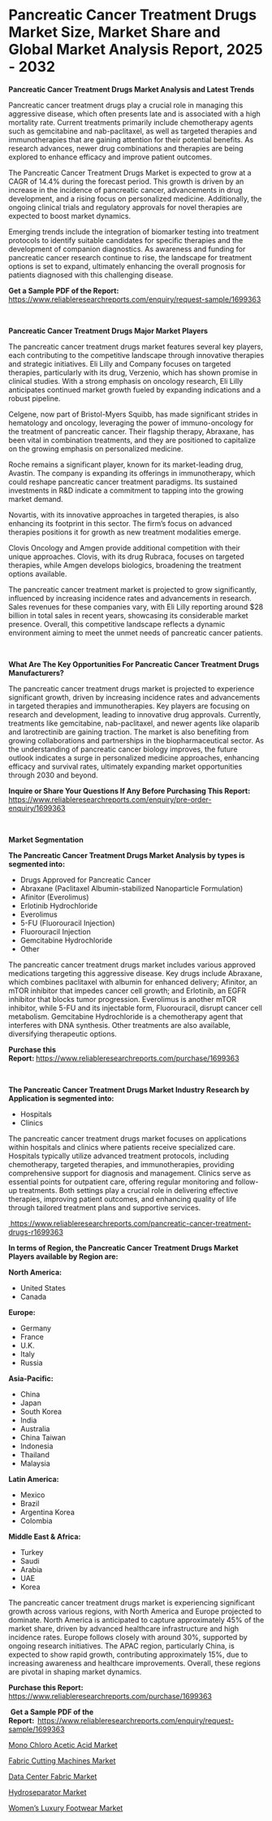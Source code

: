 <p><h1>Pancreatic Cancer Treatment Drugs Market Size, Market Share and Global Market Analysis Report, 2025 - 2032</h1></p><p><strong>Pancreatic Cancer Treatment Drugs Market Analysis and Latest Trends</strong></p>
<p><p>Pancreatic cancer treatment drugs play a crucial role in managing this aggressive disease, which often presents late and is associated with a high mortality rate. Current treatments primarily include chemotherapy agents such as gemcitabine and nab-paclitaxel, as well as targeted therapies and immunotherapies that are gaining attention for their potential benefits. As research advances, newer drug combinations and therapies are being explored to enhance efficacy and improve patient outcomes.</p><p>The Pancreatic Cancer Treatment Drugs Market is expected to grow at a CAGR of 14.4% during the forecast period. This growth is driven by an increase in the incidence of pancreatic cancer, advancements in drug development, and a rising focus on personalized medicine. Additionally, the ongoing clinical trials and regulatory approvals for novel therapies are expected to boost market dynamics. </p><p>Emerging trends include the integration of biomarker testing into treatment protocols to identify suitable candidates for specific therapies and the development of companion diagnostics. As awareness and funding for pancreatic cancer research continue to rise, the landscape for treatment options is set to expand, ultimately enhancing the overall prognosis for patients diagnosed with this challenging disease.</p></p>
<p><strong>Get a Sample PDF of the Report:&nbsp;</strong> <a href="https://www.reliableresearchreports.com/enquiry/request-sample/1699363?utm_campaign=7&utm_medium=2&utm_source=Github&utm_content=ia&utm_term=09012025&utm_id=pancreatic-cancer-treatment-drugs">https://www.reliableresearchreports.com/enquiry/request-sample/1699363</a></p>
<p>&nbsp;</p>
<p><strong>Pancreatic Cancer Treatment Drugs Major Market Players</strong></p>
<p><p>The pancreatic cancer treatment drugs market features several key players, each contributing to the competitive landscape through innovative therapies and strategic initiatives. Eli Lilly and Company focuses on targeted therapies, particularly with its drug, Verzenio, which has shown promise in clinical studies. With a strong emphasis on oncology research, Eli Lilly anticipates continued market growth fueled by expanding indications and a robust pipeline.</p><p>Celgene, now part of Bristol-Myers Squibb, has made significant strides in hematology and oncology, leveraging the power of immuno-oncology for the treatment of pancreatic cancer. Their flagship therapy, Abraxane, has been vital in combination treatments, and they are positioned to capitalize on the growing emphasis on personalized medicine.</p><p>Roche remains a significant player, known for its market-leading drug, Avastin. The company is expanding its offerings in immunotherapy, which could reshape pancreatic cancer treatment paradigms. Its sustained investments in R&D indicate a commitment to tapping into the growing market demand.</p><p>Novartis, with its innovative approaches in targeted therapies, is also enhancing its footprint in this sector. The firm’s focus on advanced therapies positions it for growth as new treatment modalities emerge.</p><p>Clovis Oncology and Amgen provide additional competition with their unique approaches. Clovis, with its drug Rubraca, focuses on targeted therapies, while Amgen develops biologics, broadening the treatment options available.</p><p>The pancreatic cancer treatment market is projected to grow significantly, influenced by increasing incidence rates and advancements in research. Sales revenues for these companies vary, with Eli Lilly reporting around $28 billion in total sales in recent years, showcasing its considerable market presence. Overall, this competitive landscape reflects a dynamic environment aiming to meet the unmet needs of pancreatic cancer patients.</p></p>
<p>&nbsp;</p>
<p><strong>What Are The Key Opportunities For Pancreatic Cancer Treatment Drugs Manufacturers?</strong></p>
<p><p>The pancreatic cancer treatment drugs market is projected to experience significant growth, driven by increasing incidence rates and advancements in targeted therapies and immunotherapies. Key players are focusing on research and development, leading to innovative drug approvals. Currently, treatments like gemcitabine, nab-paclitaxel, and newer agents like olaparib and larotrectinib are gaining traction. The market is also benefiting from growing collaborations and partnerships in the biopharmaceutical sector. As the understanding of pancreatic cancer biology improves, the future outlook indicates a surge in personalized medicine approaches, enhancing efficacy and survival rates, ultimately expanding market opportunities through 2030 and beyond.</p></p>
<p><strong>Inquire or Share Your Questions If Any Before Purchasing This Report:</strong> <a href="https://www.reliableresearchreports.com/enquiry/pre-order-enquiry/1699363?utm_campaign=7&utm_medium=2&utm_source=Github&utm_content=ia&utm_term=09012025&utm_id=pancreatic-cancer-treatment-drugs">https://www.reliableresearchreports.com/enquiry/pre-order-enquiry/1699363</a></p>
<p>&nbsp;</p>
<p><strong>Market Segmentation</strong></p>
<p><strong>The Pancreatic Cancer Treatment Drugs Market Analysis by types is segmented into:</strong></p>
<p><ul><li>Drugs Approved for Pancreatic Cancer</li><li>Abraxane (Paclitaxel Albumin-stabilized Nanoparticle Formulation)</li><li>Afinitor (Everolimus)</li><li>Erlotinib Hydrochloride</li><li>Everolimus</li><li>5-FU (Fluorouracil Injection)</li><li>Fluorouracil Injection</li><li>Gemcitabine Hydrochloride</li><li>Other</li></ul></p>
<p><p>The pancreatic cancer treatment drugs market includes various approved medications targeting this aggressive disease. Key drugs include Abraxane, which combines paclitaxel with albumin for enhanced delivery; Afinitor, an mTOR inhibitor that impedes cancer cell growth; and Erlotinib, an EGFR inhibitor that blocks tumor progression. Everolimus is another mTOR inhibitor, while 5-FU and its injectable form, Fluorouracil, disrupt cancer cell metabolism. Gemcitabine Hydrochloride is a chemotherapy agent that interferes with DNA synthesis. Other treatments are also available, diversifying therapeutic options.</p></p>
<p><strong>Purchase this Report:&nbsp;</strong><a href="https://www.reliableresearchreports.com/purchase/1699363?utm_campaign=7&utm_medium=2&utm_source=Github&utm_content=ia&utm_term=09012025&utm_id=pancreatic-cancer-treatment-drugs">https://www.reliableresearchreports.com/purchase/1699363</a></p>
<p>&nbsp;</p>
<p><strong>The Pancreatic Cancer Treatment Drugs Market Industry Research by Application is segmented into:</strong></p>
<p><ul><li>Hospitals</li><li>Clinics</li></ul></p>
<p><p>The pancreatic cancer treatment drugs market focuses on applications within hospitals and clinics where patients receive specialized care. Hospitals typically utilize advanced treatment protocols, including chemotherapy, targeted therapies, and immunotherapies, providing comprehensive support for diagnosis and management. Clinics serve as essential points for outpatient care, offering regular monitoring and follow-up treatments. Both settings play a crucial role in delivering effective therapies, improving patient outcomes, and enhancing quality of life through tailored treatment plans and supportive services.</p></p>
<p><a href="https://www.reliableresearchreports.com/pancreatic-cancer-treatment-drugs-r1699363?utm_campaign=7&utm_medium=2&utm_source=Github&utm_content=ia&utm_term=09012025&utm_id=pancreatic-cancer-treatment-drugs">&nbsp;https://www.reliableresearchreports.com/pancreatic-cancer-treatment-drugs-r1699363</a></p>
<p><strong>In terms of Region, the Pancreatic Cancer Treatment Drugs Market Players available by Region are:</strong></p>
<p>
    <p> <strong> North America: </strong>
        <ul>
            <li>United States</li>
            <li>Canada</li>
        </ul>
        </p> 
    <p> <strong> Europe: </strong>
        <ul>
            <li>Germany</li>
            <li>France</li>
            <li>U.K.</li>
            <li>Italy</li>
            <li>Russia</li>
        </ul>
        </p> 
    <p> <strong> Asia-Pacific: </strong>
        <ul>
            <li>China</li>
            <li>Japan</li>
            <li>South Korea</li>
            <li>India</li>
            <li>Australia</li>
            <li>China Taiwan</li>
            <li>Indonesia</li>
            <li>Thailand</li>
            <li>Malaysia</li>
        </ul>
        </p> 
    <p> <strong> Latin America: </strong>
        <ul>
            <li>Mexico</li>
            <li>Brazil</li>
            <li>Argentina Korea</li>
            <li>Colombia</li>
        </ul>
        </p> 
    <p> <strong> Middle East & Africa: </strong>
        <ul>
            <li>Turkey</li>
            <li>Saudi</li>
            <li>Arabia</li>
            <li>UAE</li>
            <li>Korea</li>
        </ul>
    </p>
    </p>
<p><p>The pancreatic cancer treatment drugs market is experiencing significant growth across various regions, with North America and Europe projected to dominate. North America is anticipated to capture approximately 45% of the market share, driven by advanced healthcare infrastructure and high incidence rates. Europe follows closely with around 30%, supported by ongoing research initiatives. The APAC region, particularly China, is expected to show rapid growth, contributing approximately 15%, due to increasing awareness and healthcare improvements. Overall, these regions are pivotal in shaping market dynamics.</p></p>
<p><strong>Purchase this Report: </strong><a href="https://www.reliableresearchreports.com/purchase/1699363?utm_campaign=7&utm_medium=2&utm_source=Github&utm_content=ia&utm_term=09012025&utm_id=pancreatic-cancer-treatment-drugs">https://www.reliableresearchreports.com/purchase/1699363</a></p>
<p>&nbsp;<strong>Get a Sample PDF of the Report:&nbsp;&nbsp;</strong><a href="https://www.reliableresearchreports.com/enquiry/request-sample/1699363?utm_campaign=7&utm_medium=2&utm_source=Github&utm_content=ia&utm_term=09012025&utm_id=pancreatic-cancer-treatment-drugs">https://www.reliableresearchreports.com/enquiry/request-sample/1699363</a></p>
<p><strong></strong></p>
<p><p><a href="https://github.com/sherikacas30/Market-Research-Report-List-1/blob/main/mono-chloro-acetic-acid-market.md?utm_campaign=7&utm_medium=2&utm_source=Github&utm_content=ia&utm_term=09012025&utm_id=pancreatic-cancer-treatment-drugs">Mono Chloro Acetic Acid Market</a></p><p><a href="https://github.com/NargisHussain432/Market-Research-Report-List-1/blob/main/fabric-cutting-machines-market.md?utm_campaign=7&utm_medium=2&utm_source=Github&utm_content=ia&utm_term=09012025&utm_id=pancreatic-cancer-treatment-drugs">Fabric Cutting Machines Market</a></p><p><a href="https://github.com/oliveroste6/Market-Research-Report-List-1/blob/main/data-center-fabric-market.md?utm_campaign=7&utm_medium=2&utm_source=Github&utm_content=ia&utm_term=09012025&utm_id=pancreatic-cancer-treatment-drugs">Data Center Fabric Market</a></p><p><a href="https://github.com/angelajermaine/Market-Research-Report-List-5/blob/main/hydroseparator-market.md?utm_campaign=7&utm_medium=2&utm_source=Github&utm_content=ia&utm_term=09012025&utm_id=pancreatic-cancer-treatment-drugs">Hydroseparator Market</a></p><p><a href="https://github.com/FahadAhmed223/Market-Research-Report-List-1/blob/main/womens-luxury-footwear-market.md?utm_campaign=7&utm_medium=2&utm_source=Github&utm_content=ia&utm_term=09012025&utm_id=pancreatic-cancer-treatment-drugs">Women’s Luxury Footwear Market</a></p></p>